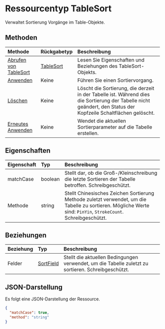 # <a name="tablesort-resource-type"></a>Ressourcentyp TableSort

Verwaltet Sortierung Vorgänge im Table-Objekte.


## <a name="methods"></a>Methoden

| Methode           | Rückgabetyp    |Beschreibung|
|:---------------|:--------|:----------|
|[Abrufen von TableSort](../api/tablesort_get.md) | [TableSort](tablesort.md) |Lesen Sie Eigenschaften und Beziehungen des TableSort-Objekts.|
|[Anwenden](../api/tablesort_apply.md)|Keine|Führen Sie einen Sortiervorgang.|
|[Löschen](../api/tablesort_clear.md)|Keine|Löscht die Sortierung, die derzeit in der Tabelle ist. Während dies die Sortierung der Tabelle nicht geändert, den Status der Kopfzeile Schaltflächen gelöscht.|
|[Erneutes Anwenden](../api/tablesort_reapply.md)|Keine|Wendet die aktuellen Sortierparameter auf die Tabelle erstellen.|

## <a name="properties"></a>Eigenschaften
| Eigenschaft     | Typ   |Beschreibung|
|:---------------|:--------|:----------|
|matchCase|boolean|Stellt dar, ob die Groß-/Kleinschreibung die letzte Sortieren der Tabelle betroffen. Schreibgeschützt.|
|Methode|string|Stellt Chinesisches Zeichen Sortierung Methode zuletzt verwendet, um die Tabelle zu sortieren. Mögliche Werte sind: `PinYin`, `StrokeCount`. Schreibgeschützt.|

## <a name="relationships"></a>Beziehungen
| Beziehung | Typ   |Beschreibung|
|:---------------|:--------|:----------|
|Felder|[SortField](sortfield.md)|Stellt die aktuellen Bedingungen verwendet, um die Tabelle zuletzt zu sortieren. Schreibgeschützt.|

## <a name="json-representation"></a>JSON-Darstellung

Es folgt eine JSON-Darstellung der Ressource.

<!-- {
  "blockType": "resource",
  "optionalProperties": [

  ],
  "@odata.type": "microsoft.graph.tableSort"
}-->

```json
{
  "matchCase": true,
  "method": "string"
}

```

<!-- uuid: 8fcb5dbc-d5aa-4681-8e31-b001d5168d79
2015-10-25 14:57:30 UTC -->
<!-- {
  "type": "#page.annotation",
  "description": "TableSort resource",
  "keywords": "",
  "section": "documentation",
  "tocPath": ""
}-->